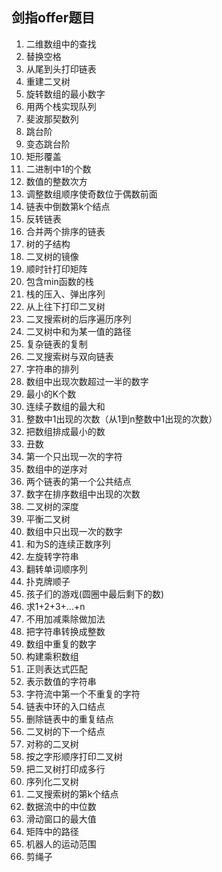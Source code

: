 ## 剑指offer题目

1. 二维数组中的查找
2. 替换空格
3. 从尾到头打印链表
4. 重建二叉树
5. 旋转数组的最小数字
6. 用两个栈实现队列
7. 斐波那契数列
8. 跳台阶
9. 变态跳台阶
10. 矩形覆盖
11. 二进制中1的个数
12. 数值的整数次方
13. 调整数组顺序使奇数位于偶数前面
14. 链表中倒数第k个结点
15. 反转链表
16. 合并两个排序的链表
17. 树的子结构
18. 二叉树的镜像
19. 顺时针打印矩阵
20. 包含min函数的栈
21. 栈的压入、弹出序列
22. 从上往下打印二叉树
23. 二叉搜索树的后序遍历序列
24. 二叉树中和为某一值的路径
25. 复杂链表的复制
26. 二叉搜索树与双向链表
27. 字符串的排列
28. 数组中出现次数超过一半的数字
29. 最小的K个数
30. 连续子数组的最大和
31. 整数中1出现的次数（从1到n整数中1出现的次数）
32. 把数组排成最小的数
33. 丑数
34. 第一个只出现一次的字符
35. 数组中的逆序对
36. 两个链表的第一个公共结点
37. 数字在排序数组中出现的次数
38. 二叉树的深度
39. 平衡二叉树
40. 数组中只出现一次的数字
41. 和为S的连续正数序列
42. 左旋转字符串
43. 翻转单词顺序列
44. 扑克牌顺子
45. 孩子们的游戏(圆圈中最后剩下的数)
46. 求1+2+3+...+n
47. 不用加减乘除做加法
48. 把字符串转换成整数
49. 数组中重复的数字
50. 构建乘积数组
51. 正则表达式匹配
52. 表示数值的字符串
53. 字符流中第一个不重复的字符
54. 链表中环的入口结点
55. 删除链表中的重复结点
56. 二叉树的下一个结点
57. 对称的二叉树
58. 按之字形顺序打印二叉树
59. 把二叉树打印成多行
60. 序列化二叉树
61. 二叉搜索树的第k个结点
62. 数据流中的中位数
63. 滑动窗口的最大值
64. 矩阵中的路径
65. 机器人的运动范围
66. 剪绳子
